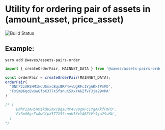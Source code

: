 # Utility for ordering pair of assets in (amount_asset, price_asset)
![Build Status](https://api.travis-ci.org/wavesplatform/assets-pairs-order.svg?branch=master)

## Example:
``` 
yarn add @waves/assets-pairs-order
```
```javascript
import { createOrderPair, MAINNET_DATA } from '@waves/assets-pairs-order'

const orderPair = createOrderPair(MAINNET_DATA);
orderPair(
  'DNhP2zAH5HM1kdUSmxcBqs8RP4vvUgRFc1YgAKkfPmPD',
  'FxSm86qcEw8wGfpX3T7X5fsnuK5XxYA6ZfVYJja29vMA'
)

/* [
    'DNhP2zAH5HM1kdUSmxcBqs8RP4vvUgRFc1YgAKkfPmPD',
    'FxSm86qcEw8wGfpX3T7X5fsnuK5XxYA6ZfVYJja29vMA',
  ]
*/
